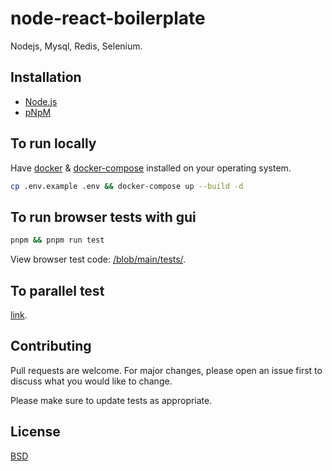 # node-react-boilerplate

Nodejs, Mysql, Redis, Selenium.

## Installation

* [Node.js](https://nodejs.org/en/)
* [pNpM](https://pnpm.io/)

## To run locally

Have [docker](https://docs.docker.com/engine/install/) & [docker-compose](https://docs.docker.com/compose/install/) installed on your operating system.

```bash
cp .env.example .env && docker-compose up --build -d
```

## To run browser tests with gui

```bash
pnpm && pnpm run test
```

View browser test code: [/blob/main/tests/](https://github.com/kkamara/node-react-boilerplate/blob/main/tests/).

## To parallel test

[link](https://nightwatchjs.org/v09/guide#parallel-running).

## Contributing
Pull requests are welcome. For major changes, please open an issue first to discuss what you would like to change.

Please make sure to update tests as appropriate.

## License
[BSD](https://opensource.org/licenses/BSD-3-Clause)
